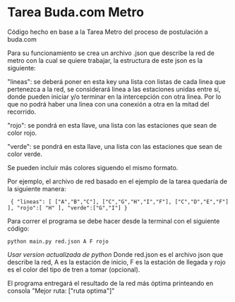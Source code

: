 # Tarea Buda.com Metro

Código hecho en base a la Tarea Metro del proceso de postulación a buda.com

Para su funcionamiento se crea un archivo .json que describe la red de metro con la cual se quiere trabajar, la estructura de este json es la siguiente:

"lineas": se deberá poner en esta key una lista con listas de cada linea que pertenezca a la red, se considerará linea a las estaciones unidas entre sí, donde pueden iniciar y/o terminar en la intercepción con otra linea. Por lo que no podrá haber una linea con una conexión a otra en la mitad del recorrido.

"rojo": se pondrá en esta llave, una lista con las estaciones que sean de color rojo.

"verde": se pondrá en esta llave, una lista con las estaciones que sean de color verde.

Se pueden incluir más colores siguendo el mismo formato.

Por ejemplo, el archivo de red basado en el ejemplo de la tarea quedaría de la siguiente manera:

```
 { "lineas": [ ["A","B","C"], ["C","G","H","I","F"], ["C","D","E","F"] ], "rojo":[ "H" ], "verde":["G","I"] }
```

Para correr el programa se debe hacer desde la terminal con el siguiente código:

```
python main.py red.json A F rojo
```
*Usar version actualizada de python*
Donde red.json es el archivo json que describe la red, A es la estación de inicio, F es la estación de llegada y rojo es el color del tipo de tren a tomar (opcional).

El programa entregará el resultado de la red más óptima printeando en consola "Mejor ruta: ["ruta optima"]"
